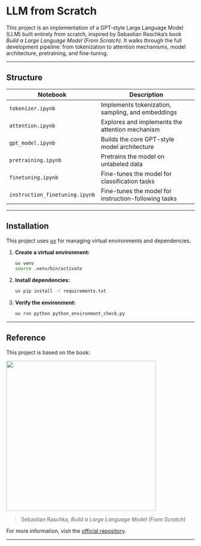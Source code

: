 
# LLM from Scratch

This project is an implementation of a GPT-style Large Language Model (LLM) built entirely from scratch, inspired by Sebastian Raschka’s book *Build a Large Language Model (From Scratch)*.
It walks through the full development pipeline: from tokenization to attention mechanisms, model architecture, pretraining, and fine-tuning.

---

## Structure

| Notebook                  | Description                                               |
|--------------------------------|-----------------------------------------------------------|
| `tokenizer.ipynb`              | Implements tokenization, sampling, and embeddings         |
| `attention.ipynb`              | Explores and implements the attention mechanism           |
| `gpt_model.ipynb`              | Builds the core GPT-style model architecture              |
| `pretraining.ipynb`            | Pretrains the model on unlabeled data                     |
| `finetuning.ipynb`             | Fine-tunes the model for classification tasks             |
| `instruction_finetuning.ipynb` | Fine-tunes the model for instruction-following tasks      |

---

## Installation

This project uses [uv](https://github.com/astral-sh/uv) for managing virtual environments and dependencies.

1. **Create a virtual environment:**

   ```bash
   uv venv
   source .venv/bin/activate
   ```

2. **Install dependencies:**

   ```bash
   uv pip install -r requirements.txt
   ```

3. **Verify the environment:**

   ```bash
   uv run python python_environment_check.py
   ```

---

## Reference

This project is based on the book:

<img src="https://camo.githubusercontent.com/54a738f9f8e7a0d8660d69a63af04c1f74b7c3059c349c78c29e545422ea73ad/68747470733a2f2f73656261737469616e72617363686b612e636f6d2f696d616765732f4c4c4d732d66726f6d2d736372617463682d696d616765732f636f7665722e6a70673f313233" width=400>

> Sebastian Raschka, *Build a Large Language Model (From Scratch)*

For more information, visit the [official repository](https://github.com/rasbt/LLMs-from-scratch).

---

